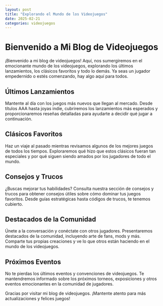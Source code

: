 ```yaml
---
layout: post
title: "Explorando el Mundo de los Videojuegos"
date: 2025-02-21
categories: videojuegos
---
```


# Bienvenido a Mi Blog de Videojuegos

¡Bienvenido a mi blog de videojuegos! Aquí, nos sumergiremos en el emocionante mundo de los videojuegos, explorando los últimos lanzamientos, los clásicos favoritos y todo lo demás. Ya seas un jugador empedernido o estés comenzando, hay algo aquí para todos.

## Últimos Lanzamientos

Mantente al día con los juegos más nuevos que llegan al mercado. Desde títulos AAA hasta joyas indie, cubriremos los lanzamientos más esperados y proporcionaremos reseñas detalladas para ayudarte a decidir qué jugar a continuación.

## Clásicos Favoritos

Haz un viaje al pasado mientras revisamos algunos de los mejores juegos de todos los tiempos. Exploraremos qué hizo que estos clásicos fueran tan especiales y por qué siguen siendo amados por los jugadores de todo el mundo.

## Consejos y Trucos

¿Buscas mejorar tus habilidades? Consulta nuestra sección de consejos y trucos para obtener consejos útiles sobre cómo dominar tus juegos favoritos. Desde guías estratégicas hasta códigos de trucos, te tenemos cubierto.

## Destacados de la Comunidad

Únete a la conversación y conéctate con otros jugadores. Presentaremos destacados de la comunidad, incluyendo arte de fans, mods y más. Comparte tus propias creaciones y ve lo que otros están haciendo en el mundo de los videojuegos.

## Próximos Eventos

No te pierdas los últimos eventos y convenciones de videojuegos. Te mantendremos informado sobre los próximos torneos, exposiciones y otros eventos emocionantes en la comunidad de jugadores.

Gracias por visitar mi blog de videojuegos. ¡Mantente atento para más actualizaciones y felices juegos!